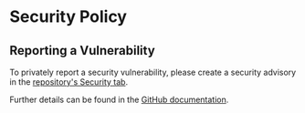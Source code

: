 # Security Policy

## Reporting a Vulnerability

To privately report a security vulnerability, please create a security advisory in the [repository's Security tab](https://github.com/martincostello/browserstack-automate/security/advisories).

Further details can be found in the [GitHub documentation](https://docs.github.com/code-security/security-advisories/guidance-on-reporting-and-writing/privately-reporting-a-security-vulnerability).
